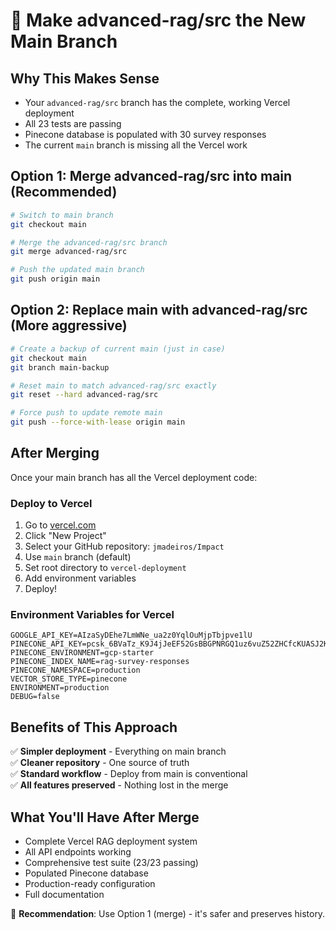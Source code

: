 # 🔄 Make advanced-rag/src the New Main Branch

## Why This Makes Sense
- Your `advanced-rag/src` branch has the complete, working Vercel deployment
- All 23 tests are passing
- Pinecone database is populated with 30 survey responses
- The current `main` branch is missing all the Vercel work

## Option 1: Merge advanced-rag/src into main (Recommended)

```bash
# Switch to main branch
git checkout main

# Merge the advanced-rag/src branch
git merge advanced-rag/src

# Push the updated main branch
git push origin main
```

## Option 2: Replace main with advanced-rag/src (More aggressive)

```bash
# Create a backup of current main (just in case)
git checkout main
git branch main-backup

# Reset main to match advanced-rag/src exactly
git reset --hard advanced-rag/src

# Force push to update remote main
git push --force-with-lease origin main
```

## After Merging

Once your main branch has all the Vercel deployment code:

### Deploy to Vercel
1. Go to [vercel.com](https://vercel.com)
2. Click "New Project"
3. Select your GitHub repository: `jmadeiros/Impact`
4. Use `main` branch (default)
5. Set root directory to `vercel-deployment`
6. Add environment variables
7. Deploy!

### Environment Variables for Vercel
```
GOOGLE_API_KEY=AIzaSyDEhe7LmWNe_ua2z0YqlOuMjpTbjpve1lU
PINECONE_API_KEY=pcsk_6BVaTz_K9J4jJeEF52GsBBGPNRGQ1uz6vuZ52ZHCfcKUASJ2KLr7Yt5mch3qo7QfHjH6Ls
PINECONE_ENVIRONMENT=gcp-starter
PINECONE_INDEX_NAME=rag-survey-responses
PINECONE_NAMESPACE=production
VECTOR_STORE_TYPE=pinecone
ENVIRONMENT=production
DEBUG=false
```

## Benefits of This Approach
✅ **Simpler deployment** - Everything on main branch  
✅ **Cleaner repository** - One source of truth  
✅ **Standard workflow** - Deploy from main is conventional  
✅ **All features preserved** - Nothing lost in the merge  

## What You'll Have After Merge
- Complete Vercel RAG deployment system
- All API endpoints working
- Comprehensive test suite (23/23 passing)
- Populated Pinecone database
- Production-ready configuration
- Full documentation

🎯 **Recommendation**: Use Option 1 (merge) - it's safer and preserves history.